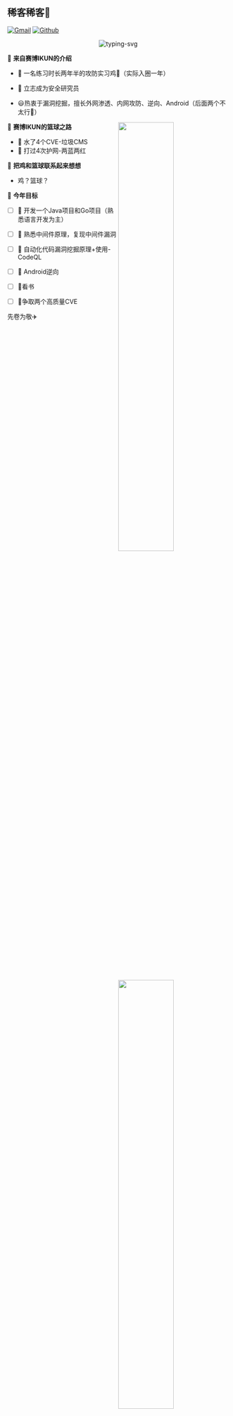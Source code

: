 ##  稀客稀客👋
[![Gmail](https://img.shields.io/badge/-Gmail-c14438?style=flat&logo=Gmail&logoColor=white)](mailto:774781684@qq.com)
[![Github](https://img.shields.io/badge/-Github-000?style=flat&logo=Github&logoColor=white)](https://github.com/CyberIKUN)

<p align="center">
   <img src="https://readme-typing-svg.herokuapp.com?color=28696B&size=21&center=true&lines=第一次鸦片战争养的我;要我怎么去否认;鸡你太美" alt="typing-svg">
</p>


🦃  **来自赛博IKUN的介绍**

 - 🔭 一名练习时长两年半的攻防实习鸡🐓（实际入圈一年）

 - 🌱 立志成为安全研究员
 - 😃热衷于漏洞挖掘，擅长外网渗透、内网攻防、逆向、Android（后面两个不太行🥸）

🐤  **赛博IKUN的篮球之路**
<img width="50%" align="right" src="https://github-readme-stats.vercel.app/api?username=CyberIKUN&show_icons=true&theme=vue&count_private=false" />

- 💩 水了4个CVE-垃圾CMS
- 🤯 打过4次护网-两蓝两红



 🏀  **把鸡和篮球联系起来想想**

 - 鸡？篮球？

🚩 **今年目标**
<img width="50%" align="right" src="https://github-readme-streak-stats.herokuapp.com/?user=Achuan-2" />

- [ ] 🎢 开发一个Java项目和Go项目（熟悉语言开发为主）
- [ ] 🎈 熟悉中间件原理，复现中间件漏洞
- [ ] 💎 自动化代码漏洞挖掘原理+使用-CodeQL
- [ ] 🎄 Android逆向
- [ ] 📖看书
- [ ] 💪争取两个高质量CVE



先卷为敬✈️
